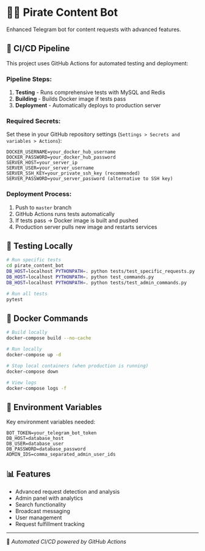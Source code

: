 # 🏴‍☠️ Pirate Content Bot

Enhanced Telegram bot for content requests with advanced features.

## 🚀 CI/CD Pipeline

This project uses GitHub Actions for automated testing and deployment:

### Pipeline Steps:
1. **Testing** - Runs comprehensive tests with MySQL and Redis
2. **Building** - Builds Docker image if tests pass
3. **Deployment** - Automatically deploys to production server

### Required Secrets:
Set these in your GitHub repository settings (`Settings > Secrets and variables > Actions`):

```
DOCKER_USERNAME=your_docker_hub_username
DOCKER_PASSWORD=your_docker_hub_password
SERVER_HOST=your_server_ip
SERVER_USER=your_server_username
SERVER_SSH_KEY=your_private_ssh_key (recommended)
SERVER_PASSWORD=your_server_password (alternative to SSH key)
```

### Deployment Process:
1. Push to `master` branch
2. GitHub Actions runs tests automatically
3. If tests pass → Docker image is built and pushed
4. Production server pulls new image and restarts services

## 🧪 Testing Locally

```bash
# Run specific tests
cd pirate_content_bot
DB_HOST=localhost PYTHONPATH=. python tests/test_specific_requests.py
DB_HOST=localhost PYTHONPATH=. python test_commands.py
DB_HOST=localhost PYTHONPATH=. python tests/test_admin_commands.py

# Run all tests
pytest
```

## 🐳 Docker Commands

```bash
# Build locally
docker-compose build --no-cache

# Run locally
docker-compose up -d

# Stop local containers (when production is running)
docker-compose down

# View logs
docker-compose logs -f
```

## 🔧 Environment Variables

Key environment variables needed:

```env
BOT_TOKEN=your_telegram_bot_token
DB_HOST=database_host
DB_USER=database_user  
DB_PASSWORD=database_password
ADMIN_IDS=comma_separated_admin_user_ids
```

## 📊 Features

- Advanced request detection and analysis
- Admin panel with analytics
- Search functionality
- Broadcast messaging
- User management
- Request fulfillment tracking

---

🤖 *Automated CI/CD powered by GitHub Actions*